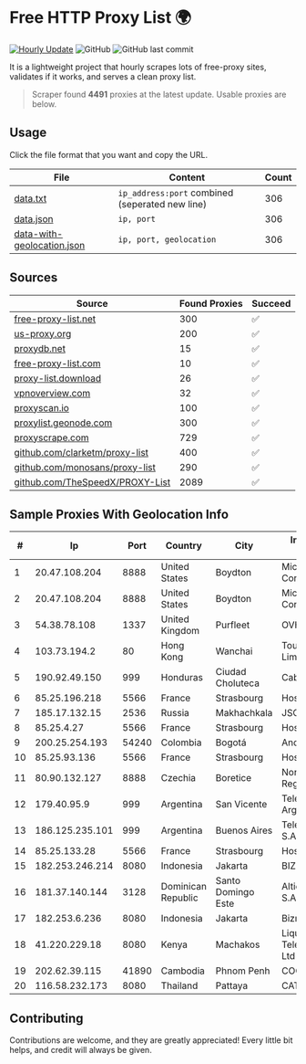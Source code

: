 
# Free HTTP Proxy List 🌍

[![Hourly Update](https://github.com/mertguvencli/http-proxy-list/actions/workflows/main.yml/badge.svg?branch=main)](https://github.com/mertguvencli/http-proxy-list/actions/workflows/main.yml)
![GitHub](https://img.shields.io/github/license/mertguvencli/http-proxy-list)
![GitHub last commit](https://img.shields.io/github/last-commit/mertguvencli/http-proxy-list)

It is a lightweight project that hourly scrapes lots of free-proxy sites, validates if it works, and serves a clean proxy list.


> Scraper found **4491** proxies at the latest update. Usable proxies are below.

## Usage

Click the file format that you want and copy the URL.


|File|Content|Count|
|----|-------|-----|
|[data.txt](https://raw.githubusercontent.com/mertguvencli/http-proxy-list/main/proxy-list/data.txt)|`ip_address:port` combined (seperated new line)|306|
|[data.json](https://raw.githubusercontent.com/mertguvencli/http-proxy-list/main/proxy-list/data.json)|`ip, port`|306|
|[data-with-geolocation.json](https://raw.githubusercontent.com/mertguvencli/http-proxy-list/main/proxy-list/data-with-geolocation.json)|`ip, port, geolocation`|306|

## Sources

|Source|Found Proxies|Succeed|
|------|-------------|-------|
|[free-proxy-list.net](https://free-proxy-list.net)|300|✅|
|[us-proxy.org](https://www.us-proxy.org)|200|✅|
|[proxydb.net](http://proxydb.net)|15|✅|
|[free-proxy-list.com](https://free-proxy-list.com/?page=&port=&type%5B%5D=http&type%5B%5D=https&up_time=0&search=Search)|10|✅|
|[proxy-list.download](https://www.proxy-list.download/HTTP)|26|✅|
|[vpnoverview.com](https://vpnoverview.com/privacy/anonymous-browsing/free-proxy-servers)|32|✅|
|[proxyscan.io](https://www.proxyscan.io)|100|✅|
|[proxylist.geonode.com](https://proxylist.geonode.com/api/proxy-list?limit=300&page=1&sort_by=lastChecked&sort_type=desc&protocols=http,https)|300|✅|
|[proxyscrape.com](https://api.proxyscrape.com/v2/?request=displayproxies&protocol=http&timeout=10000&country=all&ssl=all&anonymity=all)|729|✅|
|[github.com/clarketm/proxy-list](https://raw.githubusercontent.com/clarketm/proxy-list/master/proxy-list-raw.txt)|400|✅|
|[github.com/monosans/proxy-list](https://raw.githubusercontent.com/monosans/proxy-list/main/proxies/http.txt)|290|✅|
|[github.com/TheSpeedX/PROXY-List](https://raw.githubusercontent.com/TheSpeedX/PROXY-List/master/http.txt)|2089|✅|


## Sample Proxies With Geolocation Info

|#|Ip|Port|Country|City|Internet Service Provider|
|-|--|----|-------|----|-------------------------|
|1|20.47.108.204|8888|United States|Boydton|Microsoft Corporation|
|2|20.47.108.204|8888|United States|Boydton|Microsoft Corporation|
|3|54.38.78.108|1337|United Kingdom|Purfleet|OVH SAS|
|4|103.73.194.2|80|Hong Kong|Wanchai|TouchPal HK Co., Limited|
|5|190.92.49.150|999|Honduras|Ciudad Choluteca|Cablecolor S.A.|
|6|85.25.196.218|5566|France|Strasbourg|Host Europe GmbH|
|7|185.17.132.15|2536|Russia|Makhachkala|JSC Elektrosvyaz|
|8|85.25.4.27|5566|France|Strasbourg|Host Europe GmbH|
|9|200.25.254.193|54240|Colombia|Bogotá|Andinet ON Line|
|10|85.25.93.136|5566|France|Strasbourg|Host Europe GmbH|
|11|80.90.132.127|8888|Czechia|Boretice|Nordic Telecom Regional s.r.o.|
|12|179.40.95.9|999|Argentina|San Vicente|Telefonica de Argentina|
|13|186.125.235.101|999|Argentina|Buenos Aires|Telecom Argentina S.A.|
|14|85.25.133.28|5566|France|Strasbourg|Host Europe GmbH|
|15|182.253.246.214|8080|Indonesia|Jakarta|BIZNET|
|16|181.37.140.144|3128|Dominican Republic|Santo Domingo Este|Altice Dominicana S.A.|
|17|182.253.6.236|8080|Indonesia|Jakarta|Biznet Networks|
|18|41.220.229.18|8080|Kenya|Machakos|Liquid Telecommunications Ltd|
|19|202.62.39.115|41890|Cambodia|Phnom Penh|COGETEL Co., Ltd|
|20|116.58.232.173|8080|Thailand|Pattaya|CAT-BB|



## Contributing

Contributions are welcome, and they are greatly appreciated! Every
little bit helps, and credit will always be given.

